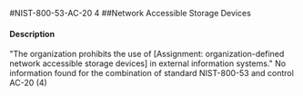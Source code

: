 #NIST-800-53-AC-20 4
##Network Accessible Storage Devices
#### Description
"The organization prohibits the use of [Assignment: organization-defined network accessible storage devices] in external information systems."
No information found for the combination of standard NIST-800-53 and control AC-20 (4)
